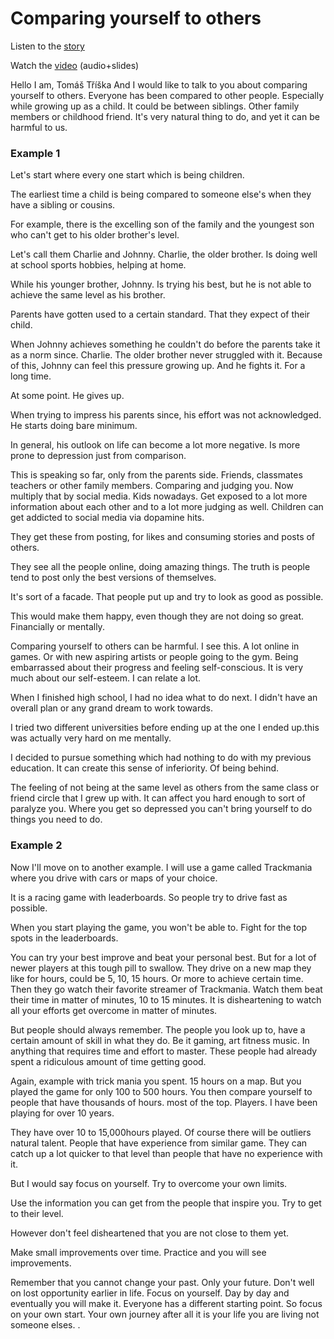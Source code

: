 # Comparing yourself to others

Listen to the [story](assets/Audio.mp3)

Watch the [video](https://drive.google.com/file/d/1-4ZoBs-XdwdBxjet1jJZz9F8rEuSSH89/view?usp=drive_link) (audio+slides)


  Hello I am, Tomáš Tříška And I would like to talk to you about comparing yourself to others. Everyone has been compared to other people. Especially while growing up as a child. It could be between siblings. Other family members or childhood friend. It's very natural thing to do, and yet it can be harmful to us. 

### Example 1

Let's start where every one start which is being children. 

The earliest time a child is being compared to someone else's when they have a sibling or cousins.

For example, there is the excelling son of the family and the youngest son who can't get to his older brother's level.

Let's call them Charlie and Johnny. Charlie, the older brother. Is doing well at school sports hobbies, helping at home.

While his younger brother, Johnny. Is trying his best, but he is not able to achieve the same level as his brother. 

Parents have gotten used to a certain standard. That they expect of their child.

When Johnny achieves something he couldn't do before the parents take it as a norm since. Charlie. The older brother never struggled with it. Because of this, Johnny can feel this pressure growing up. And he fights it. For a long time. 

At some point. He gives up.

When trying to impress his parents since, his effort was not acknowledged. He starts doing bare minimum.

In general, his outlook on life can become a lot more negative. Is more prone to depression just from comparison. 

This is speaking so far, only from the parents side. Friends, classmates teachers or other family members. Comparing and judging you. Now multiply that by social media. Kids nowadays. Get exposed to a lot more information about each other and to a lot more judging as well. Children can get addicted to social media via dopamine hits. 

They get these from posting, for likes and consuming stories and posts of others.

They see all the people online, doing amazing things. The truth is people tend to post only the best versions of themselves.

It's sort of a facade. That people put up and try to look as good as possible.

This would make them happy, even though they are not doing so great. Financially or mentally. 

Comparing yourself to others can be harmful. I see this. A lot online in games. Or with new aspiring artists or people going to the gym. Being embarrassed about their progress and feeling self-conscious. It is very much about our self-esteem. I can relate a lot.

When I finished high school, I had no idea what to do next. I didn't have an overall plan or any grand dream to work towards.

I tried two different universities before ending up at the one I ended up.this was actually very hard on me mentally.

I decided to pursue something which had nothing to do with my previous education. It can create this sense of inferiority. Of being behind.

The feeling of not being at the same level as others from the same class or friend circle that I grew up with. It can affect you hard enough to sort of paralyze you.
Where you get so depressed you can't bring yourself to do things you need to do. 

### Example 2

Now I'll move on to another example. I will use a game called Trackmania where you drive with cars or maps of your choice.

It is a racing game with leaderboards. So people try to drive fast as possible.

When you start playing the game, you won't be able to. Fight for the top spots in the leaderboards.

You can try your best improve and beat your personal best. But for a lot of newer players at this tough pill to swallow. They drive on a new map they like for hours, could be 5, 10, 15 hours. Or more to achieve certain time. Then they go watch their favorite streamer of Trackmania. Watch them beat their time in matter of minutes, 10 to 15 minutes. It is disheartening to watch all your efforts get overcome in matter of minutes. 

But people should always remember. The people you look up to, have a certain amount of skill in what they do. Be it gaming, art fitness music. In anything that requires time and effort to master. 
These people had already spent a ridiculous amount of time getting good.

Again, example with trick mania you spent. 15 hours on a map. But you played the game for only 100 to 500 hours. You then compare yourself to people that have thousands of hours. most of the top. Players. I have been playing for over 10 years. 

They have over 10 to 15,000hours played. Of course there will be outliers natural talent. People that have experience from similar game. They can catch up a lot quicker to that level than people that have no experience with it. 

But I would say focus on yourself. Try to overcome your own limits.

Use the information you can get from the people that inspire you. Try to get to their level.

However don't feel disheartened that you are not close to them yet.

Make small improvements over time. Practice and you will see improvements.

Remember that you cannot change your past. Only your future. Don't well on lost opportunity earlier in life. Focus on yourself. Day by day and eventually you will make it. Everyone has a different starting point. So focus on your own start. Your own journey after all it is your life you are living not someone elses. .
